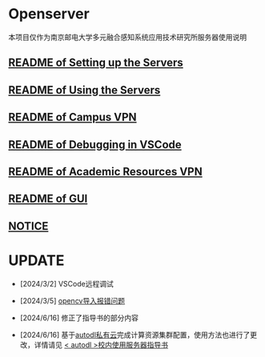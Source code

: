 # Openserver
本项目仅作为南京邮电大学多元融合感知系统应用技术研究所服务器使用说明
## [README of Setting up the Servers](Server_Setup_Guide.md)
## [README of Using the Servers](autodl/Server_Use_Guide_on_Campus.md)
## [README of Campus VPN](Server_Use_Guide_outside_Campus.md)
## [README of Debugging in VSCode](Server_Debug_Guide.md)
## [README of Academic Resources VPN](Proxy.md)
## [README of GUI](Installing_GUI_and_VNCServer/Installing_GUI_and_VNCServer.md)
## [NOTICE](autodl/Remove_Container.md)

# UPDATE
- [2024/3/2] VSCode远程调试
- [2024/3/5] [opencv导入报错问题](Server_Use_Guide_on_Campus.md)

- [2024/6/16] 修正了指导书的部分内容

- [2024/6/16] 基于[autodl私有云](https://private.autodl.com/)完成计算资源集群配置，使用方法也进行了更改，详情请见 [< autodl >校内使用服务器指导书](autodl/Server_Use_Guide_on_Campus.md)


